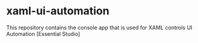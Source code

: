 # xaml-ui-automation      
This repository contains the console app that is used for XAML controls UI Automation [Essential Studio]
